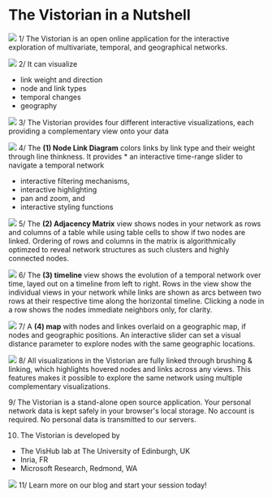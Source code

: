 # The Vistorian in a Nutshell

![](figures/v-opening-1)
1/ The Vistorian is an open online application for the interactive exploration of multivariate, temporal, and geographical networks. 

![](figures/v-opening-1)
2/ It can visualize
* link weight and direction
* node and link types
* temporal changes
* geography


![](figures/v-opening-1)
3/ The Vistorian provides four different interactive visualizations, each providing a complementary view onto your data

![](figures/v-nodelink)
4/ The **(1) Node Link Diagram** colors links by link type and their weight through line thinkness. It provides * an interactive time-range slider to navigate a temporal network
* interactive filtering mechanisms,
* interactive highlighting
* pan and zoom, and 
* interactive styling functions

![](figures/v-matrix)
5/ The **(2) Adjacency Matrix** view shows nodes in your network as rows and columns of a table while using table cells to show if two nodes are linked. Ordering of rows and columns in the matrix is algorithmically optimzed to reveal network structures as such clusters and highly connected nodes. 

![](figures/v-timeline)
6/ The **(3) timeline** view shows the evolution of a temporal network over time, layed out on a timeline from left to right. Rows in the view show the individual views in your network while links are shown as arcs between two rows at their respective time along the horizontal timeline. Clicking a node in a row shows the nodes immediate neighbors only, for clarity.

![](figures/v-map)
7/ A **(4) map** with nodes and linkes overlaid on a geographic map, if nodes and geographic positions. An interactive slider can set a visual distance parameter to explore nodes with the same geographic locations.

![](figures/v-sidebyside)
8/ All visualizations in the Vistorian are fully linked through brushing & linking, which highlights hovered nodes and links across any views. This features makes it possible to explore the same network using multiple complementary visualizations. 

9/ The Vistorian is a stand-alone open source application. Your personal network data is kept safely in your browser's local storage. No account is required. No personal data is transmitted to our servers. 

10. The Vistorian is developed by 
* The VisHub lab at The University of Edinburgh, UK
* Inria, FR
* Microsoft Research, Redmond, WA

![](figures/v-opening-2)
11/ Learn more on our blog and start your session today!

